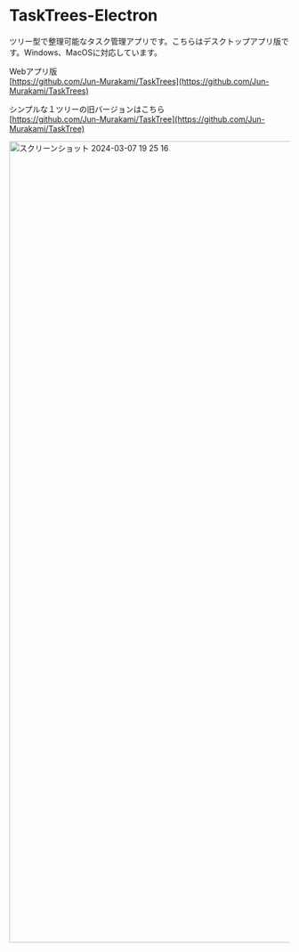 # TaskTrees-Electron

ツリー型で整理可能なタスク管理アプリです。こちらはデスクトップアプリ版です。Windows、MacOSに対応しています。

Webアプリ版  
[https://github.com/Jun-Murakami/TaskTrees](https://github.com/Jun-Murakami/TaskTrees)

シンプルな１ツリーの旧バージョンはこちら  
[https://github.com/Jun-Murakami/TaskTree](https://github.com/Jun-Murakami/TaskTree)

<img width="1440" alt="スクリーンショット 2024-03-07 19 25 16" src="https://github.com/Jun-Murakami/TaskTrees-Electron/assets/126404131/b2c4c40a-ce1a-470f-a4aa-180c80cb658c">
